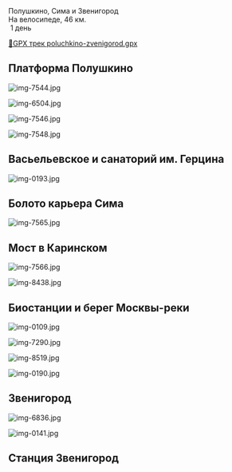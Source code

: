 
<link rel="stylesheet" href="../assets-custom/css/style-markdown.css">
<div class="cover-container" style="background-image: url('sima-1200.jpg');">
	<div class="cover-text">
		<div class="cover-title">
            Полушкино, Сима и Звенигород
        </div>
		<div class="cover-description">
			<div class="packages-location">
                <img loading="lazy" src="../assets-custom/icon-bike.png" alt="" class="cover-icon">
                <div class="h4-default regular">На велосипеде, 46 км.</div>
            </div>
            <div>
                <img class="cover-icon" loading="lazy" src="../assets-custom/icon-time.png" alt=""  />
                <span>1 день</span>
            </div>
		</div>
	</div>
</div>

<div id="map"></div>

[📍GPX трек poluchkino-zvenigorod.gpx](poluchkino-zvenigorod.gpx)

## Платформа Полушкино

![img-7544.jpg](../0-images/zvenigorod/img-7544.jpg)

![img-6504.jpg](../0-images/zvenigorod/img-6504.jpg)

![img-7546.jpg](../0-images/zvenigorod/img-7546.jpg)

![img-7548.jpg](../0-images/zvenigorod/img-7548.jpg)

## Васьельевское и санаторий им. Герцина


![img-0193.jpg](../0-images/zvenigorod/img-0193.jpg)

## Болото карьера Сима

![img-7565.jpg](../0-images/zvenigorod/img-7565.jpg)

## Мост в Каринском

![img-7566.jpg](../0-images/zvenigorod/img-7566.jpg)

![img-8438.jpg](../0-images/zvenigorod/img-8438.jpg)

## Биостанции и берег Москвы-реки

![img-0109.jpg](../0-images/zvenigorod/img-0109.jpg)

![img-7290.jpg](../0-images/zvenigorod/img-7290.jpg)

![img-8519.jpg](../0-images/zvenigorod/img-8519.jpg)

![img-0190.jpg](../0-images/zvenigorod/img-0190.jpg)




## Звенигород

![img-6836.jpg](../0-images/zvenigorod/img-6836.jpg)

![img-0141.jpg](../0-images/zvenigorod/img-0141.jpg)

## Станция Звенигород















<link href="https://api.mapbox.com/mapbox-gl-js/v3.10.0/mapbox-gl.css" rel="stylesheet">
<script src="https://api.mapbox.com/mapbox-gl-js/v3.10.0/mapbox-gl.js"></script>
<script src="https://cdn.jsdelivr.net/npm/js-yaml@4.1.0/dist/js-yaml.min.js"></script>
<script src="../assets-custom/js/cozy-journey.js"></script>
<script>architectMap({
    tracks: [{path: 'poluchkino-zvenigorod.gpx'}, {path: 'sima.gpx', color: 'blue'}],
    points: 'points.yaml',
    zoom: 6.8,
    center: [37.49433, 55.59333],
    fitDuration: 6000
 });
</script>